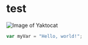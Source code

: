# test
![Image of Yaktocat](https://octodex.github.com/images/yaktocat.png)

``` javascript
var myVar = "Hello, world!";
```
